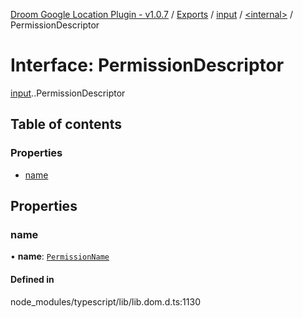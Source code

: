 [Droom Google Location Plugin - v1.0.7](../README.md) / [Exports](../modules.md) / [input](../modules/input.md) / [<internal\>](../modules/input._internal_.md) / PermissionDescriptor

# Interface: PermissionDescriptor

[input](../modules/input.md).[<internal>](../modules/input._internal_.md).PermissionDescriptor

## Table of contents

### Properties

- [name](input._internal_.PermissionDescriptor.md#name)

## Properties

### name

• **name**: [`PermissionName`](../modules/input._internal_.md#permissionname)

#### Defined in

node_modules/typescript/lib/lib.dom.d.ts:1130
